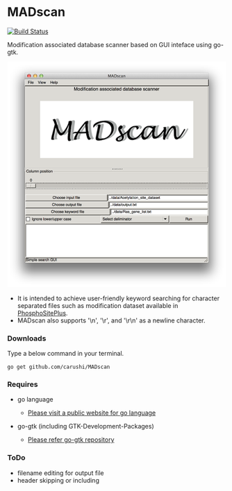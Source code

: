 # MADscan


[![Build Status](https://drone.io/github.com/carushi/MADscan/status.png)](https://drone.io/github.com/carushi/MADscan/latest)

Modification associated database scanner based on GUI inteface using go-gtk.

![](image/window.png)

* It is intended to achieve user-friendly keyword searching for character separated files such as modification dataset available in [PhosphoSitePlus](http://www.phosphosite.org/homeAction.action).
* MADscan also supports '\n', '\r', and '\r\n' as a newline character.

### Downloads

Type a below command in your terminal.

```
go get github.com/carushi/MADscan
```

### Requires

* go language
	* [Please visit a public website for go language](https://golang.org)

* go-gtk (including GTK-Development-Packages)
	* [Please refer go-gtk repository](https://github.com/mattn/go-gtk)

	
### ToDo

* filename editing for output file
* header skipping or including



